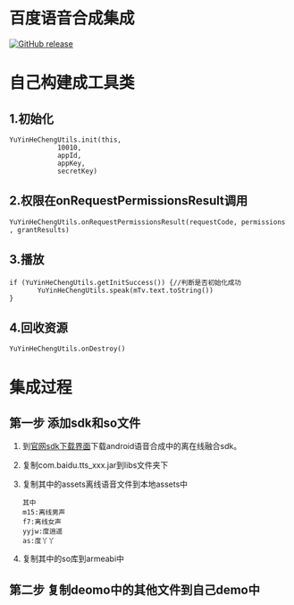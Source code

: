 # 百度语音合成集成

[![GitHub release](https://img.shields.io/badge/release-1.0.6-green.svg)]()

# 自己构建成工具类

## 1.初始化

```
YuYinHeChengUtils.init(this,
            10010,
            appId,
            appKey,
            secretKey)
```

## 2.权限在onRequestPermissionsResult调用

```
YuYinHeChengUtils.onRequestPermissionsResult(requestCode, permissions , grantResults)
```

## 3.播放

```
if (YuYinHeChengUtils.getInitSuccess()) {//判断是否初始化成功
       YuYinHeChengUtils.speak(mTv.text.toString())
}
```

## 4.回收资源

```
YuYinHeChengUtils.onDestroy()
```


# 集成过程
## 第一步 添加sdk和so文件

1. 到[官网sdk下载界面](http://ai.baidu.com/sdk)下载android语音合成中的离在线融合sdk。
2. 复制com.baidu.tts_xxx.jar到libs文件夹下
3. 复制其中的assets离线语音文件到本地assets中
    
    ```
    其中
    m15:离线男声
    f7:离线女声
    yyjw:度逍遥
    as:度丫丫
    ```

4. 复制其中的so库到armeabi中

## 第二步 复制deomo中的其他文件到自己demo中

